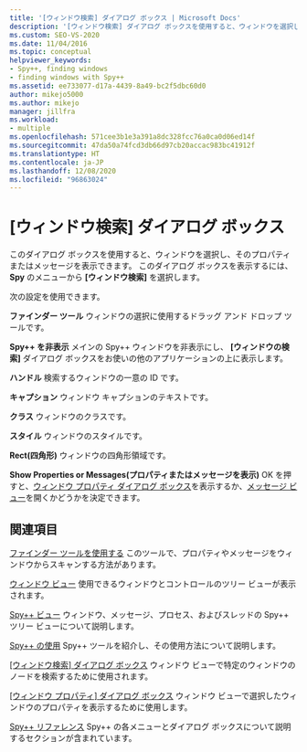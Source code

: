 ```yaml
---
title: '[ウィンドウ検索] ダイアログ ボックス | Microsoft Docs'
description: '[ウィンドウ検索] ダイアログ ボックスを使用すると、ウィンドウを選択して、そのプロパティまたはメッセージを表示できます。  この記事では、使用方法の詳細について説明します。'
ms.custom: SEO-VS-2020
ms.date: 11/04/2016
ms.topic: conceptual
helpviewer_keywords:
- Spy++, finding windows
- finding windows with Spy++
ms.assetid: ee733077-d17a-4439-8a49-bc2f5dbc60d0
author: mikejo5000
ms.author: mikejo
manager: jillfra
ms.workload:
- multiple
ms.openlocfilehash: 571cee3b1e3a391a8dc328fcc76a0ca0d06ed14f
ms.sourcegitcommit: 47da50a74fcd3db66d97cb20accac983bc41912f
ms.translationtype: HT
ms.contentlocale: ja-JP
ms.lasthandoff: 12/08/2020
ms.locfileid: "96863024"
---
```

# <a name="find-window-dialog-box"></a>[ウィンドウ検索] ダイアログ ボックス
このダイアログ ボックスを使用すると、ウィンドウを選択し、そのプロパティまたはメッセージを表示できます。 このダイアログ ボックスを表示するには、**Spy** のメニューから **[ウィンドウ検索]** を選択します。

 次の設定を使用できます。

 **ファインダー ツール** ウィンドウの選択に使用するドラッグ アンド ドロップ ツールです。

 **Spy++ を非表示** メインの Spy++ ウィンドウを非表示にし、 **[ウィンドウの検索]** ダイアログ ボックスをお使いの他のアプリケーションの上に表示します。

 **ハンドル** 検索するウィンドウの一意の ID です。

 **キャプション** ウィンドウ キャプションのテキストです。

 **クラス** ウィンドウのクラスです。

 **スタイル** ウィンドウのスタイルです。

 **Rect\(四角形\)** ウィンドウの四角形領域です。

 **Show Properties or Messages\(プロパティまたはメッセージを表示\)** OK を押すと、[ウィンドウ プロパティ ダイアログ ボックス](../debugger/window-properties-dialog-box.md)を表示するか、[メッセージ ビュー](../debugger/messages-view.md)を開くかどうかを決定できます。

## <a name="related-sections"></a>関連項目
 [ファインダー ツールを使用する](../debugger/how-to-use-the-finder-tool.md) このツールで、プロパティやメッセージをウィンドウからスキャンする方法があります。

 [ウィンドウ ビュー](../debugger/windows-view.md) 使用できるウィンドウとコントロールのツリー ビューが表示されます。

 [Spy++ ビュー](../debugger/spy-increment-views.md) ウィンドウ、メッセージ、プロセス、およびスレッドの Spy++ ツリー ビューについて説明します。

 [Spy++ の使用](../debugger/using-spy-increment.md) Spy++ ツールを紹介し、その使用方法について説明します。

 [[ウィンドウ検索] ダイアログ ボックス](../debugger/window-search-dialog-box.md) ウィンドウ ビューで特定のウィンドウのノードを検索するために使用されます。

 [[ウィンドウ プロパティ] ダイアログ ボックス](../debugger/window-properties-dialog-box.md) ウィンドウ ビューで選択したウィンドウのプロパティを表示するために使用します。

 [Spy++ リファレンス](../debugger/spy-increment-reference.md) Spy++ の各メニューとダイアログ ボックスについて説明するセクションが含まれています。